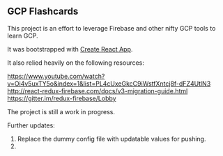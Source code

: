 ## GCP Flashcards

This project is an effort to leverage Firebase and other nifty GCP tools to learn GCP. 

It was bootstrapped with [Create React App](https://github.com/facebook/create-react-app).

It also relied heavily on the following resources:

https://www.youtube.com/watch?v=Oi4v5uxTY5o&index=1&list=PL4cUxeGkcC9iWstfXntcj8f-dFZ4UtlN3
http://react-redux-firebase.com/docs/v3-migration-guide.html
https://gitter.im/redux-firebase/Lobby

The project is still a work in progress. 

Further updates:
1. Replace the dummy config file with updatable values for pushing. 
1. 